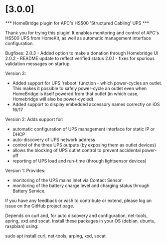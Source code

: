 # [3.0.0]

*** HomeBridge plugin for APC's HS500 'Structured Cabling' UPS ***

Thank you for trying this plugin! It enables monitoring and control of APC's HS500 UPS from HomeKit, as well as automatic management interface configuration.

Bugfixes:
2.0.3 - Added option to make a donation through Homebridge UI
2.0.2 - README update to reflect verified status
2.0.1 - fixes for spurious validation messages on startup.

Version 3:
- Added support for UPS 'reboot' function - which power-cycles an outlet. This makes it possible to safely power-cycle an outlet even when HomeBridge is itself powered from that outlet (in which case, Homebridge will also be power-cycled).
- Added support to display embedded accessory names correctly on iOS 16/17

Version 2:
Adds support for:
- automatic configuration of UPS management interface for static IP or DHCP
- auto-discovery of UPS network address
- control of the three UPS outputs (by exposing them as outlet devices)
- allows the blocking of UPS outlet control to prevent accidental power-off
- reporting of UPS load and run-time (through lightsensor devices)

Version 1:
Provides:
- monitoring of the UPS mains inlet via Contact Sensor
- monitoring of the battery charge level and charging status through Battery Service.

If you have any feedback or wish to contribute or extend, please log an issue on the GitHub project page.

Depends on curl and, for auto discovery and configuration, net-tools, apring, xxd and socat. Install these packages in your OS (debian, ubuntu, raspbian) using:

sudo apt install curl, net-tools, arping, xxd, socat
